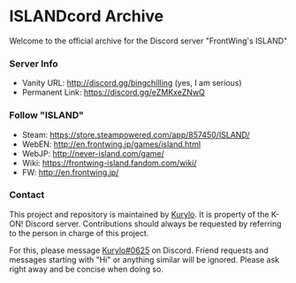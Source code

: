 
#  ISLANDcord Archive


Welcome to the official archive for the Discord server "FrontWing's ISLAND"



### Server Info

- Vanity URL: http://discord.gg/bingchilling (yes, I am serious)
- Permanent Link: https://discord.gg/eZMKxeZNwQ


### Follow "ISLAND"
- Steam: https://store.steampowered.com/app/857450/ISLAND/
- WebEN: http://en.frontwing.jp/games/island.html
- WebJP: http://never-island.com/game/
- Wiki: https://frontwing-island.fandom.com/wiki/
- FW: http://en.frontwing.jp/


### Contact

This project and repository is maintained by [Kurylo](https://github.com/KuryloDev). It is property of the K-ON! Discord server.
Contributions should always be requested by referring to the person in charge of this project.

For this, please message [Kurylo#0625](https://github.com/KuryloDev) on Discord. Friend requests and messages starting with "Hi" or anything similar will be ignored. Please ask right away and be concise when doing so.
